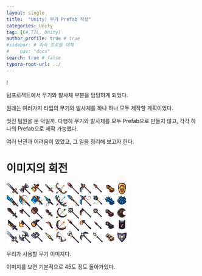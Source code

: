 ```yaml
---
layout: single
title:  "Unity) 무기 Prefab 작성"
categories: Unity
tag: [C#,TIL, Unity]
author_profile: true # true
#sidebar: # 좌측 프로필 대체
#    nav: "docs"
search: true # false
typora-root-url: ../
---
```


!

팀프로젝트에서 무기와 발사체 부분을 담당하게 되었다.

원래는 여러가지 타입의 무기와 발사체를 하나 하나 모두 제작할 계획이었다.





멋진 팀원을 둔 덕일까. 다행히 무기와 발사체를 모두 Prefab으로 만들지 않고, 각각 하나의 Prefab으로 제작 가능했다.

여러 난관과 어려움이 있었고, 그 일을 정리해 보고자 한다.

# 이미지의 회전

![fantasy_weapons_pack1_noglow](/images/2025-02-23-0035/fantasy_weapons_pack1_noglow.png)

우리가 사용할 무기 이미지다.

이미지를 보면 기본적으로 45도 정도 돌아가있다.

